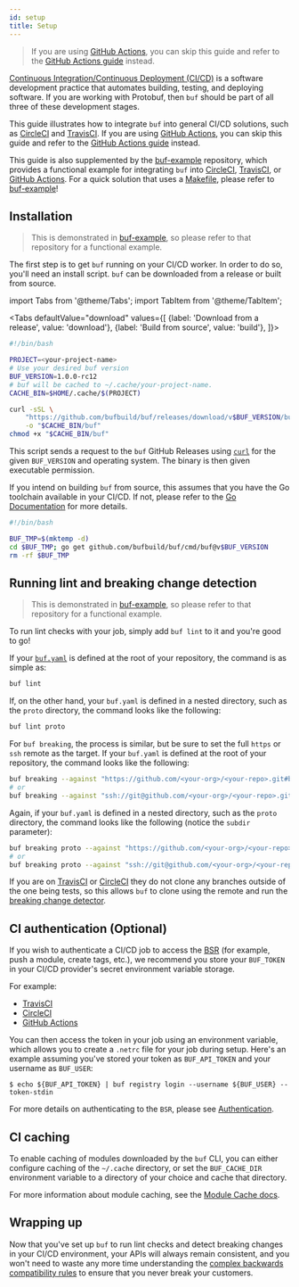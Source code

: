 ```yaml
---
id: setup
title: Setup
---
```


> If you are using [GitHub Actions](https://github.com/features/actions), you can skip
> this guide and refer to the [GitHub Actions guide](github-actions.md) instead.

[Continuous Integration/Continuous Deployment (CI/CD)](https://en.wikipedia.org/wiki/CI/CD)
is a software development practice that automates building, testing, and deploying software.
If you are working with Protobuf, then `buf` should be part of all three of these development
stages.

This guide illustrates how to integrate `buf` into general CI/CD solutions, such as
[CircleCI](https://circleci.com) and [TravisCI](https://travis-ci.org). If you are using
[GitHub Actions](https://github.com/features/actions), you can skip this guide and refer to
the [GitHub Actions guide](github-actions.md) instead.

This guide is also supplemented by the [buf-example](https://github.com/bufbuild/buf-example)
repository, which provides a functional example for integrating `buf` into [CircleCI](https://circleci.com),
[TravisCI](https://travis-ci.org), or [GitHub Actions](https://github.com/features/actions).
For a quick solution that uses a [Makefile](https://github.com/bufbuild/buf-example/blob/master/Makefile),
please refer to [buf-example](https://github.com/bufbuild/buf-example)!

## Installation

> This is demonstrated in [buf-example](https://github.com/bufbuild/buf-example), so please refer to that
> repository for a functional example.

The first step is to get `buf` running on your CI/CD worker. In order to do so, you'll need an install
script. `buf` can be downloaded from a release or built from source.

import Tabs from '@theme/Tabs';
import TabItem from '@theme/TabItem';

<Tabs
  defaultValue="download"
  values={[
    {label: 'Download from a release', value: 'download'},
    {label: 'Build from source', value: 'build'},
  ]}>
<TabItem value="download">

```bash title="install.sh"
#!/bin/bash

PROJECT=<your-project-name>
# Use your desired buf version
BUF_VERSION=1.0.0-rc12
# buf will be cached to ~/.cache/your-project-name.
CACHE_BIN=$HOME/.cache/$(PROJECT)

curl -sSL \
	"https://github.com/bufbuild/buf/releases/download/v$BUF_VERSION/buf-$(shell uname -s)-$(shell uname -m)" \
	-o "$CACHE_BIN/buf"
chmod +x "$CACHE_BIN/buf"
```

This script sends a request to the `buf` GitHub Releases using [`curl`](https://curl.se/docs)
for the given `BUF_VERSION` and operating system. The binary is then given executable permission.

</TabItem>
<TabItem value="build">

If you intend on building `buf` from source, this assumes that you have the Go toolchain available in your CI/CD.
If not, please refer to the [Go Documentation](https://golang.org/) for more details.

```bash title="install.sh"
#!/bin/bash

BUF_TMP=$(mktemp -d)
cd $BUF_TMP; go get github.com/bufbuild/buf/cmd/buf@v$BUF_VERSION
rm -rf $BUF_TMP
```

</TabItem>
</Tabs>

## Running lint and breaking change detection

> This is demonstrated in [buf-example](https://github.com/bufbuild/buf-example), so please refer to that
> repository for a functional example.

To run lint checks with your job, simply add `buf lint` to it and you're good to go!

If your [`buf.yaml`](../configuration/v1/buf-yaml.md) is defined at the root of your repository, the command is
as simple as:

```sh
buf lint
```

If, on the other hand, your `buf.yaml` is defined in a nested directory, such as the `proto`
directory, the command looks like the following:

```sh
buf lint proto
```

For `buf breaking`, the process is similar, but be sure to set the full `https` or `ssh`
remote as the target. If your `buf.yaml` is defined at the root of your repository,
the command looks like the following:

```sh
buf breaking --against "https://github.com/<your-org>/<your-repo>.git#branch=main"
# or
buf breaking --against "ssh://git@github.com/<your-org>/<your-repo>.git#branch=main"
```

Again, if your `buf.yaml` is defined in a nested directory, such as the `proto` directory,
the command looks like the following (notice the `subdir` parameter):

```sh
buf breaking proto --against "https://github.com/<your-org>/<your-repo>.git#branch=main,subdir=proto"
# or
buf breaking proto --against "ssh://git@github.com/<your-org>/<your-repo>.git#branch=main,subdir=proto"
```

If you are on [TravisCI](https://travis-ci.org) or [CircleCI](https://circleci.com) they
do not clone any branches outside of the one being tests, so this allows `buf` to clone
using the remote and run the [breaking change detector](../breaking/overview.md).

## CI authentication (Optional)

If you wish to authenticate a CI/CD job to access the [BSR](../bsr/overview.md) (for example, push a module,
create tags, etc.), we recommend you store your `BUF_TOKEN` in your CI/CD provider's secret
environment variable storage.

For example:
  - [TravisCI](https://docs.travis-ci.com/user/environment-variables/#defining-encrypted-variables-in-travisyml)
  - [CircleCI](https://circleci.com/docs/2.0/env-vars/)
  - [GitHub Actions](https://docs.github.com/en/actions/reference/encrypted-secrets)

You can then access the token in your job using an environment variable, which allows you to create a
`.netrc` file for your job during setup. Here's an example assuming you've stored your token as `BUF_API_TOKEN`
and your username as `BUF_USER`:

```terminal
$ echo ${BUF_API_TOKEN} | buf registry login --username ${BUF_USER} --token-stdin
```

For more details on authenticating to the `BSR`, please see [Authentication](../bsr/authentication.md).

## CI caching

To enable caching of modules downloaded by the `buf` CLI, you can either configure caching of the `~/.cache`
directory, or set the `BUF_CACHE_DIR` environment variable to a directory of your choice and cache that directory.

For more information about module caching, see the [Module Cache docs](../bsr/overview.md#module-cache).

## Wrapping up

Now that you've set up `buf` to run lint checks and detect breaking changes in your CI/CD environment,
your APIs will always remain consistent, and you won't need to waste any more time understanding
the [complex backwards compatibility rules](https://developers.google.com/protocol-buffers/docs/overview#updating)
to ensure that you never break your customers.

